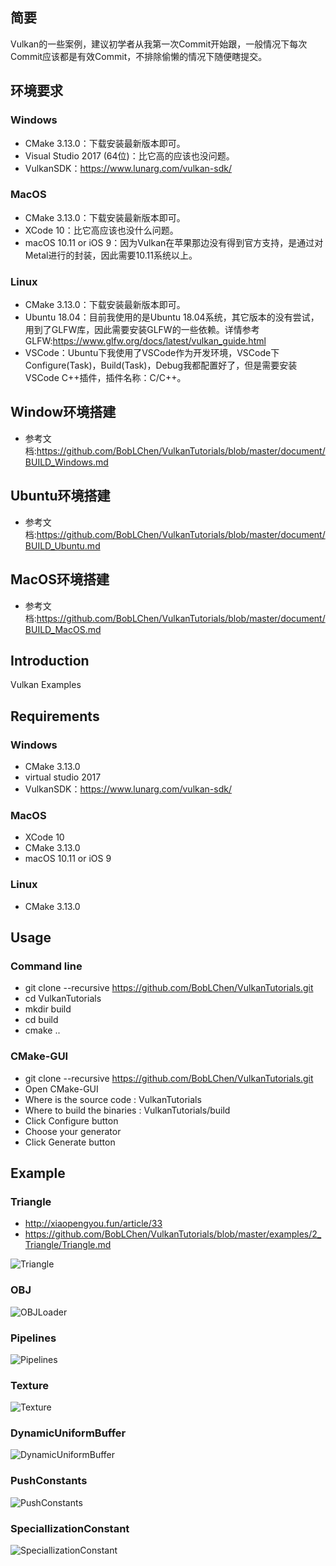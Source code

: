 ## 简要
Vulkan的一些案例，建议初学者从我第一次Commit开始跟，一般情况下每次Commit应该都是有效Commit，不排除偷懒的情况下随便瞎提交。

## 环境要求
### Windows
- CMake 3.13.0：下载安装最新版本即可。
- Visual Studio 2017 (64位)：比它高的应该也没问题。
- VulkanSDK：https://www.lunarg.com/vulkan-sdk/

### MacOS
- CMake 3.13.0：下载安装最新版本即可。
- XCode 10：比它高应该也没什么问题。
- macOS 10.11 or iOS 9：因为Vulkan在苹果那边没有得到官方支持，是通过对Metal进行的封装，因此需要10.11系统以上。

### Linux
- CMake 3.13.0：下载安装最新版本即可。
- Ubuntu 18.04：目前我使用的是Ubuntu 18.04系统，其它版本的没有尝试，用到了GLFW库，因此需要安装GLFW的一些依赖。详情参考GLFW:https://www.glfw.org/docs/latest/vulkan_guide.html
- VSCode：Ubuntu下我使用了VSCode作为开发环境，VSCode下Configure(Task)，Build(Task)，Debug我都配置好了，但是需要安装VSCode C++插件，插件名称：C/C++。

## Window环境搭建
- 参考文档:https://github.com/BobLChen/VulkanTutorials/blob/master/document/BUILD_Windows.md

## Ubuntu环境搭建
- 参考文档:https://github.com/BobLChen/VulkanTutorials/blob/master/document/BUILD_Ubuntu.md

## MacOS环境搭建
- 参考文档:https://github.com/BobLChen/VulkanTutorials/blob/master/document/BUILD_MacOS.md
## Introduction
Vulkan Examples 

## Requirements
### Windows
- CMake 3.13.0
- virtual studio 2017
- VulkanSDK：https://www.lunarg.com/vulkan-sdk/

### MacOS
- XCode 10
- CMake 3.13.0
- macOS 10.11 or iOS 9

### Linux
- CMake 3.13.0

## Usage
### Command line
- git clone --recursive https://github.com/BobLChen/VulkanTutorials.git
- cd VulkanTutorials
- mkdir build
- cd build
- cmake ..

### CMake-GUI
- git clone --recursive https://github.com/BobLChen/VulkanTutorials.git
- Open CMake-GUI
- Where is the source code : VulkanTutorials
- Where to build the binaries : VulkanTutorials/build
- Click Configure button
- Choose your generator
- Click Generate button

## Example

### Triangle
- http://xiaopengyou.fun/article/33
- https://github.com/BobLChen/VulkanTutorials/blob/master/examples/2_Triangle/Triangle.md

![Triangle](https://raw.githubusercontent.com/BobLChen/VulkanTutorials/master/preview/2_Triangle.jpg)

### OBJ
![OBJLoader](https://raw.githubusercontent.com/BobLChen/VulkanTutorials/master/preview/3_OBJLoader.jpg)

### Pipelines
![Pipelines](https://raw.githubusercontent.com/BobLChen/VulkanTutorials/master/preview/4_Pipelines.jpg)

### Texture
![Texture](https://raw.githubusercontent.com/BobLChen/VulkanTutorials/master/preview/5_Texture.jpg)

### DynamicUniformBuffer
![DynamicUniformBuffer](https://raw.githubusercontent.com/BobLChen/VulkanTutorials/master/preview/6_DynamicUniformBuffer.jpg)

### PushConstants
![PushConstants](https://raw.githubusercontent.com/BobLChen/VulkanTutorials/master/preview/7_PushConstants.jpg)

### SpeciallizationConstant
![SpeciallizationConstant](https://raw.githubusercontent.com/BobLChen/VulkanTutorials/master/preview/8_SpecializationConstants.jpg)
